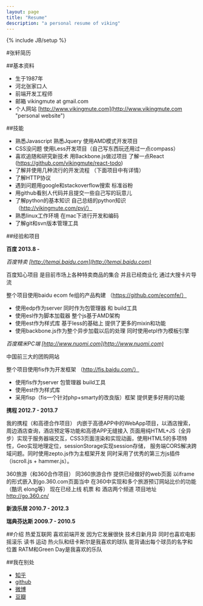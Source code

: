 ```yaml
---
layout: page
title: "Resume"
description: "a personal resume of viking"
---
```

{% include JB/setup %}

#张轩简历

##基本资料
* 生于1987年
* 河北张家口人
* 前端开发工程师
* 邮箱  vikingmute at gmail.com
* 个人网站  [http://www.vikingmute.com](http://www.vikingmute.com "personal website")

##技能
* 熟悉Javascript 熟悉Jquery 使用AMD模式开发项目
* CSS没问题 使用Less开发项目（自己写东西玩还用过一点compass）
* 喜欢追随和研究新技术 用Backbone.js做过项目 了解一点React (https://github.com/vikingmute/react-todo)
* 了解并使用几种流行的开发流程 （下面项目中有详情）	
* 了解HTTP协议
* 遇到问题用google和stackoverflow搜索 标准谷粉
* 用github看别人代码并且提交一些自己写的玩意儿
* 了解python的基本知识 自己总结的python知识（http://vikingmute.com/pvj/） 
* 熟悉linux工作环境 在mac下进行开发和编码
* 了解git和svn版本管理工具

##经验和项目

**百度 2013.8 -**

*百度特卖 [http://temai.baidu.com](http://temai.baidu.com)*

百度知心项目 是目前市场上各种特卖商品的集合 并且已经商业化 通过大搜卡片导流

整个项目使用baidu ecom fe组的产品构建 （https://github.com/ecomfe/）

* 使用edp作为server 同时作为包管理器 和 build工具 
* 使用esl作为脚本加载器 整个js基于AMD架构
* 使用est作为样式库 基于less的基础上 提供了更多的mixin和功能
* 使用backbone.js作为整个异步加载以后的处理 同时使用etpl作为模板引擎

*百度糯米PC端 [http://www.nuomi.com](http://www.nuomi.com)*

中国前三大的团购网站

整个项目使用fis作为开发框架 （http://fis.baidu.com/）

* 使用fis作为server 包管理器 build工具 
* 使用est作为样式库
* 采用fisp（fis一个针对php+smarty的改良版）框架 提供更多好用的功能

**携程 2012.7 - 2013.7**

我的携程（和高德合作项目）
内嵌于高德APP中的WebApp项目，以酒店搜索，周边酒店查询，酒店预定等功能和高德APP无缝接入
页面用纯HTML+JS（全异步）实现于服务器端交互，CSS3页面渲染和实现动画，使用HTML5的多项特性，Geo实现地理定位，sessionStorage实现session存储，
服务端CORS解决跨域问题。同时使用zepto.js作为主框架开发 同时采用了优秀的第三方js插件（iscroll.js + hammer.js）。

360旅游（和360合作项目）
同360旅游合作 提供已经做好的web页面 以iframe的形式嵌入到go.360.com页面当中 在360中实现和多个旅游预订网站比价的功能（酷讯 elong等）
现在已经上线 机票 和 酒店两个频道 项目地址 http://go.360.cn/

**新浪乐居 2010.7 - 2012.3**

**瑞典芬达斯 2009.7 - 2010.5**

##介绍
热爱互联网 喜欢前端开发 因为它发展很快 技术日新月异 同时也喜欢电影 摇滚乐 读书 运动 热火队和纽卡斯尔是我喜欢的球队 能背诵出每个球员的名字和位置 RATM和Green Day是我喜欢的乐队

##我在别处
* [知乎](http://www.zhihu.com/people/vikingmute)
* [github](https://github.com/vikingmute)
* [微博](http://weibo.com/vikingmute)
* [豆瓣](http://www.douban.com/people/viking.tuna/)

